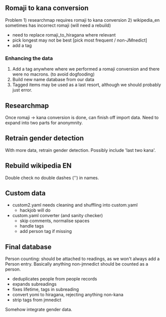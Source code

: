 ## Romaji to kana conversion

Problem 1) researchmap requires romaji to kana conversion
        2) wikipedia\_en sometimes has incorrect romaji
           (will need a rebuild)

 - need to replace romaji_to_hiragana where relevant
 - pick longest may not be best [pick most frequent / non-JMnedict]
 - add a tag

### Enhancing the data

1. Add a tag anywhere where we performed a romaji conversion and there
   were no macrons. (to avoid dogfooding)
2. Build new name database from our data
3. Tagged items may be used as a last resort, although we should probably
   just error.

## Researchmap

Once romaji -> kana conversion is done, can finish off import data.
Need to expand into two parts for anonymnity.

## Retrain gender detection

With more data, retrain gender detection. Possibly include 'last two
kana'.

## Rebuild wikipedia EN

Double check no double dashes ('') in names.

## Custom data

 - custom2.yaml needs cleaning and shuffling into custom.yaml
   - hackjob will do
 - custom.yaml converter (and sanity checker)
   - skip comments, normalise spaces
   - handle tags
   - add person tag if missing

## Final database

Person counting: should be attached to readings, as we won't always
add a Person entry. Basically anything non-jmnedict should be counted
as a person.

- deduplicates people from people records
- expands subreadings
- fixes lifetime, tags in subreading
- convert yomi to hiragana, rejecting anything non-kana
- strip tags from jmnedict

Somehow integrate gender data.